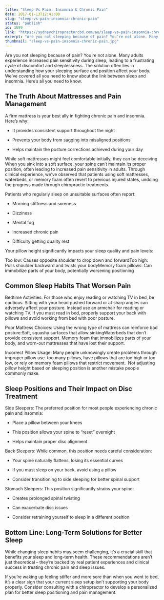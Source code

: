 ```yaml
---
title: "Sleep Vs Pain: Insomnia & Chronic Pain"
date: 2017-01-13T12:41:00
slug: "sleep-vs-pain-insomnia-chronic-pain"
status: "publish"
id: 1099
link: "https://sydneychiropractorcbd.com.au/sleep-vs-pain-insomnia-chronic-pain/"
excerpt: "Are you not sleeping because of pain? You’re not alone. Many adults experience increased pain sensitivity during sleep, leading to a frustrating cycle of discomfort and sleeplessness. The solution often lies in understanding how your sleeping surface and position affect your body. We’ve covered all you need to know about the link between sleep and […]"
thumbnail: "sleep-vs-pain-insomnia-chronic-pain.jpg"
---
```


Are you not sleeping because of pain? You’re not alone. Many adults experience increased pain sensitivity during sleep, leading to a frustrating cycle of discomfort and sleeplessness. The solution often lies in understanding how your sleeping surface and position affect your body. We’ve covered all you need to know about the link between sleep and insomnia. Here’s all you need to know.

## The Truth About Mattresses and Pain Management

A firm mattress is your best ally in fighting chronic pain and insomnia. Here’s why:

- It provides consistent support throughout the night

- Prevents your body from sagging into misaligned positions

- Helps maintain the posture corrections achieved during your day

While soft mattresses might feel comfortable initially, they can be deceiving. When you sink into a soft surface, your spine can’t maintain its proper position, often leading to increased pain sensitivity in adults. Through clinical experience, we’ve observed that patients using soft mattresses, waterbeds, or memory foam often revert to previous injured states, undoing the progress made through chiropractic treatments.

Patients who regularly sleep on unsuitable surfaces often report:

- Morning stiffness and soreness

- Dizziness

- Mental fog

- Increased chronic pain

- Difficulty getting quality rest

Your pillow height significantly impacts your sleep quality and pain levels:

Too low: Causes opposite shoulder to drop down and forwardToo high: Pulls shoulder backward and twists your bodyMemory foam pillows: Can immobilize parts of your body, potentially worsening positioning

## Common Sleep Habits That Worsen Pain

Bedtime Activities: For those who enjoy reading or watching TV in bed, be cautious. Sitting with your head pushed forward or at sharp angles can adversely affect your posture. Instead use an armchair for reading or watching TV. If you must read in bed, properly support your back with pillows and avoid working from bed with poor posture.

Poor Mattress Choices: Using the wrong type of mattress can reinforce bad posture:Soft, squashy surfaces that allow sinkingWaterbeds that don’t provide consistent support. Memory foam that immobilizes parts of your body, and worn-out mattresses that have lost their support.

Incorrect Pillow Usage: Many people unknowingly create problems through improper pillow use  too many pillows, have pillows that are too high or too low, or rely on memory foam pillows that restrict movement.  Not adjusting pillow height based on sleeping position is another mistake people commonly make.

## Sleep Positions and Their Impact on Disc Treatment

Side Sleepers: The preferred position for most people experiencing chronic pain and insomnia:

- Place a pillow between your knees

- This position allows your spine to “reset” overnight

- Helps maintain proper disc alignment

Back Sleepers: While common, this position needs careful consideration:

- Your spine naturally flattens, losing its essential curves

- If you must sleep on your back, avoid using a pillow

- Consider transitioning to side sleeping for better spinal support

Stomach Sleepers: This position significantly strains your spine:

- Creates prolonged spinal twisting

- Can exacerbate disc issues

- Consider retraining yourself to sleep in a different position

## Bottom Line: Long-Term Solutions for Better Sleep

While changing sleep habits may seem challenging, it’s a crucial skill that benefits your sleep and long-term health. These recommendations aren’t just theoretical – they’re backed by real patient experiences and clinical success in treating chronic pain and sleep issues.

If you’re waking up feeling stiffer and more sore than when you went to bed, it’s a clear sign that your current sleep setup isn’t supporting your body properly. Consider consulting with a chiropractor to develop a personalized plan for better sleep positioning and pain management.
